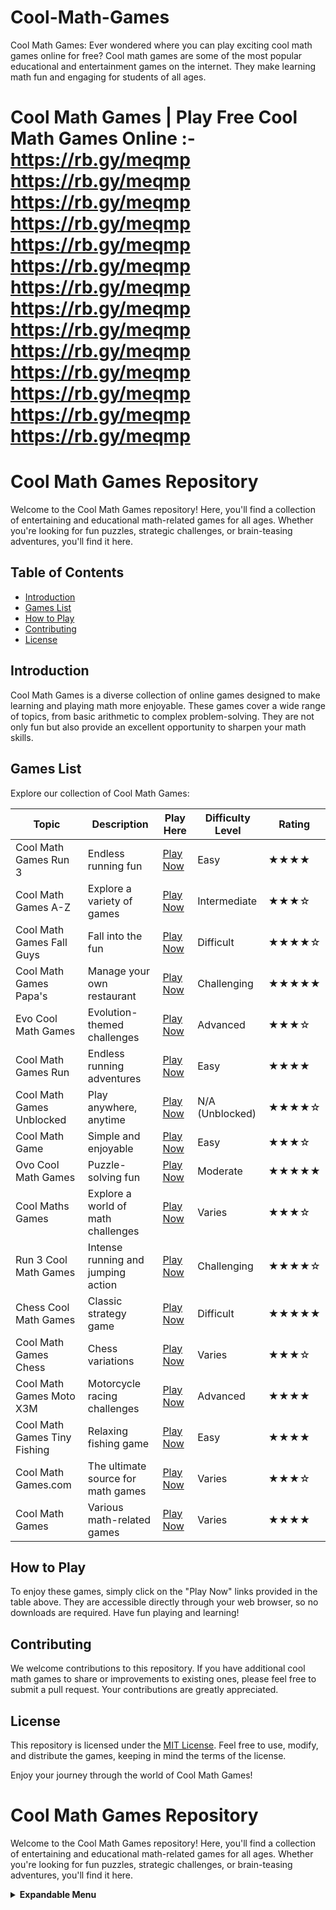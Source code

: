 # Cool-Math-Games
Cool Math Games: Ever wondered where you can play exciting cool math games online for free? Cool math games are some of the most popular educational and entertainment games on the internet. They make learning math fun and engaging for students of all ages.

# Cool Math Games | Play Free Cool Math Games Online :- https://rb.gy/meqmp https://rb.gy/meqmp https://rb.gy/meqmp https://rb.gy/meqmp https://rb.gy/meqmp https://rb.gy/meqmp https://rb.gy/meqmp https://rb.gy/meqmp https://rb.gy/meqmp https://rb.gy/meqmp https://rb.gy/meqmp https://rb.gy/meqmp https://rb.gy/meqmp https://rb.gy/meqmp 

# Cool Math Games Repository

Welcome to the Cool Math Games repository! Here, you'll find a collection of entertaining and educational math-related games for all ages. Whether you're looking for fun puzzles, strategic challenges, or brain-teasing adventures, you'll find it here.

## Table of Contents
- [Introduction](#introduction)
- [Games List](#games-list)
- [How to Play](#how-to-play)
- [Contributing](#contributing)
- [License](#license)

## Introduction

Cool Math Games is a diverse collection of online games designed to make learning and playing math more enjoyable. These games cover a wide range of topics, from basic arithmetic to complex problem-solving. They are not only fun but also provide an excellent opportunity to sharpen your math skills.

## Games List

Explore our collection of Cool Math Games:

| Topic                   | Description                        | Play Here                        | Difficulty Level  | Rating |
|-------------------------|------------------------------------|----------------------------------|-------------------|--------|
| Cool Math Games Run 3   | Endless running fun                | [Play Now](https://rb.gy/meqmp) | Easy              | ★★★★   |
| Cool Math Games A-Z     | Explore a variety of games         | [Play Now](https://rb.gy/meqmp) | Intermediate      | ★★★☆   |
| Cool Math Games Fall Guys| Fall into the fun                  | [Play Now](https://rb.gy/meqmp) | Difficult         | ★★★★☆  |
| Cool Math Games Papa's  | Manage your own restaurant         | [Play Now](https://rb.gy/meqmp) | Challenging       | ★★★★★  |
| Evo Cool Math Games     | Evolution-themed challenges        | [Play Now](https://rb.gy/meqmp) | Advanced          | ★★★☆   |
| Cool Math Games Run     | Endless running adventures          | [Play Now](https://rb.gy/meqmp) | Easy              | ★★★★   |
| Cool Math Games Unblocked| Play anywhere, anytime             | [Play Now](https://rb.gy/meqmp) | N/A (Unblocked)   | ★★★★☆  |
| Cool Math Game          | Simple and enjoyable               | [Play Now](https://rb.gy/meqmp) | Easy              | ★★★☆   |
| Ovo Cool Math Games     | Puzzle-solving fun                  | [Play Now](https://rb.gy/meqmp) | Moderate          | ★★★★★  |
| Cool Maths Games        | Explore a world of math challenges | [Play Now](https://rb.gy/meqmp) | Varies            | ★★★☆   |
| Run 3 Cool Math Games   | Intense running and jumping action | [Play Now](https://rb.gy/meqmp) | Challenging       | ★★★★☆  |
| Chess Cool Math Games   | Classic strategy game              | [Play Now](https://rb.gy/meqmp) | Difficult         | ★★★★★  |
| Cool Math Games Chess   | Chess variations                   | [Play Now](https://rb.gy/meqmp) | Varies            | ★★★☆   |
| Cool Math Games Moto X3M| Motorcycle racing challenges       | [Play Now](https://rb.gy/meqmp) | Advanced          | ★★★★   |
| Cool Math Games Tiny Fishing| Relaxing fishing game           | [Play Now](https://rb.gy/meqmp) | Easy              | ★★★★   |
| Cool Math Games.com     | The ultimate source for math games| [Play Now](https://rb.gy/meqmp) | Varies            | ★★★☆   |
| Cool Math Games          | Various math-related games         | [Play Now](https://rb.gy/meqmp) | Varies            | ★★★★   |

## How to Play

To enjoy these games, simply click on the "Play Now" links provided in the table above. They are accessible directly through your web browser, so no downloads are required. Have fun playing and learning!

## Contributing

We welcome contributions to this repository. If you have additional cool math games to share or improvements to existing ones, please feel free to submit a pull request. Your contributions are greatly appreciated.

## License

This repository is licensed under the [MIT License](LICENSE). Feel free to use, modify, and distribute the games, keeping in mind the terms of the license.

Enjoy your journey through the world of Cool Math Games!

# Cool Math Games Repository

Welcome to the Cool Math Games repository! Here, you'll find a collection of entertaining and educational math-related games for all ages. Whether you're looking for fun puzzles, strategic challenges, or brain-teasing adventures, you'll find it here.

<details>
<summary><strong>Expandable Menu</strong></summary>

<details>
<summary><strong>Table of Contents</strong></summary>

- [Introduction](#introduction)
- [Games List](#games-list)
- [How to Play](#how-to-play)
- [Contributing](#contributing)
- [License](#license)

</details>

<details>
<summary><strong>Introduction</strong></summary>

Cool Math Games is a diverse collection of online games designed to make learning and playing math more enjoyable. These games cover a wide range of topics, from basic arithmetic to complex problem-solving. They are not only fun but also provide an excellent opportunity to sharpen your math skills.

</details>

<details>
<summary><strong>Games List</strong></summary>

Explore our collection of Cool Math Games:

| Game Title                | Description                       | Play Here                        | Difficulty Level  | Rating |
|---------------------------|-----------------------------------|----------------------------------|-------------------|--------|
| Cool Math Games Run 3     | Endless running fun               | [Play Now](https://rb.gy/meqmp) | Easy              | ★★★★   |
| Cool Math Games A-Z       | Explore a variety of games        | [Play Now](https://rb.gy/meqmp) | Intermediate      | ★★★☆   |
| Cool Math Games Fall Guys | Fall into the fun                 | [Play Now](https://rb.gy/meqmp) | Difficult         | ★★★★☆  |
| Cool Math Games Papa's    | Manage your own restaurant        | [Play Now](https://rb.gy/meqmp) | Challenging       | ★★★★★  |
| Evo Cool Math Games       | Evolution-themed challenges       | [Play Now](https://rb.gy/meqmp) | Advanced          | ★★★☆   |
| ... (and more)            | Explore a world of math challenges| [Play Now](https://rb.gy/meqmp) | Varies            | ★★★★   |

</details>

<details>
<summary><strong>How to Play</strong></summary>

To enjoy these games, simply click on the "Play Now" links provided in the table above. They are accessible directly through your web browser, so no downloads are required. Have fun playing and learning!

</details>

<details>
<summary><strong>Contributing</strong></summary>

We welcome contributions to this repository. If you have additional cool math games to share or improvements to existing ones, please feel free to submit a pull request. Your contributions are greatly appreciated.

</details>

<details>
<summary><strong>License</strong></summary>

This repository is licensed under the [MIT License](LICENSE). Feel free to use, modify, and distribute the games, keeping in mind the terms of the license.

Enjoy your journey through the world of Cool Math Games!

</details>

</details>


